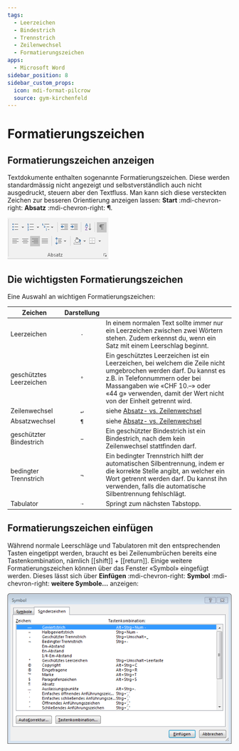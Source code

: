 ```yaml
---
tags:
  - Leerzeichen
  - Bindestrich
  - Trennstrich
  - Zeilenwechsel
  - Formatierungszeichen
apps:
  - Microsoft Word
sidebar_position: 8
sidebar_custom_props:
  icon: mdi-format-pilcrow
  source: gym-kirchenfeld
---
```


# Formatierungszeichen



## Formatierungszeichen anzeigen

Textdokumente enthalten sogenannte Formatierungszeichen. Diese werden standardmässig nicht angezeigt und selbstverständlich auch nicht ausgedruckt, steuern aber den Textfluss. Man kann sich diese versteckten Zeichen zur besseren Orientierung anzeigen lassen: __Start__ :mdi-chevron-right: __Absatz__ :mdi-chevron-right: __¶__.

![Formatierungszeichen ein- und ausblenden](./formatierungszeichen.png)


## Die wichtigsten Formatierungszeichen

Eine Auswahl an wichtigen Formatierungszeichen:

| Zeichen                 |      Darstellung      |                                                                                                                                                                                                                                                                    |
| ----------------------- | :-------------------: | ------------------------------------------------------------------------------------------------------------------------------------------------------------------------------------------------------------------------------------------------------------------ |
| Leerzeichen             | <code>&middot;</code> | In einem normalen Text sollte immer nur ein Leerzeichen zwischen zwei Wörtern stehen. Zudem erkennst du, wenn ein Satz mit einem Leerschlag beginnt.                                                                                                               |
| geschütztes Leerzeichen |          `°`          | Ein geschütztes Leerzeichen ist ein Leerzeichen, bei welchem die Zeile nicht umgebrochen werden darf. Du kannst es z.B. in Telefonnummern oder bei Massangaben wie «CHF&nbsp;10.–» oder «44&nbsp;g» verwenden, damit der Wert nicht von der Einheit getrennt wird. |
| Zeilenwechsel           | <code>&#8629;</code>  | siehe  [Absatz- vs. Zeilenwechsel](../../allgemein/absatz-vs-zeilenwechsel)                                                                                                                                                                                        |
| Absatzwechsel           |    <code>¶</code>     | siehe  [Absatz- vs. Zeilenwechsel](../../allgemein/absatz-vs-zeilenwechsel)                                                                                                                                                                                        |
| geschützter Bindestrich | <code>&#8722;</code>  | Ein geschützter Bindestrich ist ein Bindestrich, nach dem kein Zeilenwechsel stattfinden darf.                                                                                                                                                                     |
| bedingter Trennstrich   |  <code>&#172;</code>  | Ein bedingter Trennstrich hilft der automatischen Silbentrennung, indem er die korrekte Stelle angibt, an welcher ein Wort getrennt werden darf. Du kannst ihn verwenden, falls die automatische Silbentrennung fehlschlägt.                                       |
| Tabulator               | <code>&#10141;</code> | Springt zum nächsten Tabstopp.                                                                                                                                                                                                                                     |

## Formatierungszeichen einfügen
Während normale Leerschläge und Tabulatoren mit den entsprechenden Tasten eingetippt werden, braucht es bei Zeilenumbrüchen bereits eine Tastenkombination, nämlich [[shift]] + [[return]]. Einige weitere Formatierungszeichen können über das Fenster «Symbol» eingefügt werden. Dieses lässt sich über __Einfügen__ :mdi-chevron-right: __Symbol__ :mdi-chevron-right: __weitere Symbole…__ anzeigen:

![Formatierungszeichen einfügen](./symbol-einfuegen.png)
